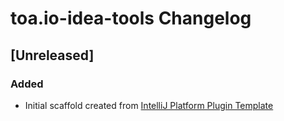 <!-- Keep a Changelog guide -> https://keepachangelog.com -->

# toa.io-idea-tools Changelog

## [Unreleased]
### Added
- Initial scaffold created from [IntelliJ Platform Plugin Template](https://github.com/JetBrains/intellij-platform-plugin-template)
